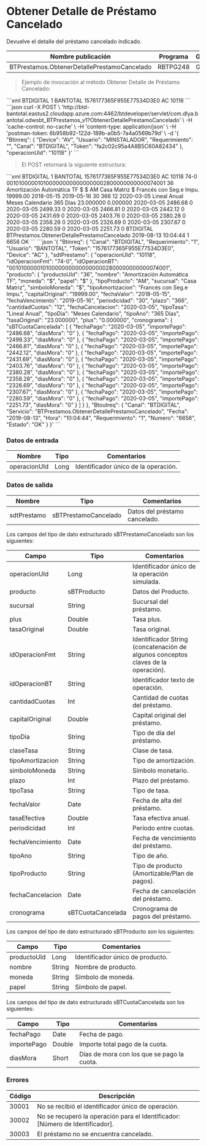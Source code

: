 # Obtener Detalle de Préstamo Cancelado 

Devuelve el detalle del préstamo cancelado indicado. 

Nombre publicación | Programa | Global/País 
--------- | ----------- | ----------- 
BTPrestamos.ObtenerDetallePrestamoCancelado | RBTPG248 | Global 

> Ejemplo de invocación al método Obtener Detalle de Préstamo Cancelado: 

<code-group> 
<code-block title="XML" active> 
```xml 
<soapenv:Envelope xmlns:soapenv="http://schemas.xmlsoap.org/soap/envelope/" xmlns:bts="http://uy.com.dlya.bantotal/BTSOA/"> 
   <soapenv:Header/> 
   <soapenv:Body> 
      <bts:BTPrestamos.ObtenerDetallePrestamoCancelado> 
         <bts:Btinreq> 
            <bts:Canal>BTDIGITAL</bts:Canal> 
            <bts:Requerimiento>1</bts:Requerimiento> 
            <bts:Usuario>BANTOTAL</bts:Usuario> 
            <bts:Token>1576177365F955E77534D3E0</bts:Token> 
            <bts:Device>AC</bts:Device> 
         </bts:Btinreq> 
         <bts:operacionUId>10118</bts:operacionUId> 
      </bts:BTPrestamos.ObtenerDetallePrestamoCancelado> 
   </soapenv:Body> 
</soapenv:Envelope> 
``` 
</code-block> 

<code-block title="JSON"> 
```json 
curl -X POST \ 
  'http://btd-bantotal.eastus2.cloudapp.azure.com:4462/btdeveloper/servlet/com.dlya.bantotal.odwsbt_BTPrestamos_v1?ObtenerDetallePrestamoCancelado' \ 
  -H 'cache-control: no-cache' \ 
  -H 'content-type: application/json' \ 
  -H 'postman-token: 6b958b92-122d-189b-a0b5-7a4a0569b79d' \ 
  -d '{ 
	"Btinreq": { 
		"Device": "AV", 
		"Usuario": "MINSTALADOR", 
		"Requerimiento": "", 
		"Canal": "BTDIGITAL", 
		"Token": "fa2c02c95a4A8B5C60A82434" 
	}, 
	"operacionUId": "10118" 
}' 
``` 
</code-block> 
</code-group> 

> El POST retornará la siguiente estructura: 

<code-group> 
<code-block title="XML" active> 
```xml 
<SOAP-ENV:Envelope xmlns:SOAP-ENV="http://schemas.xmlsoap.org/soap/envelope/" xmlns:xsd="http://www.w3.org/2001/XMLSchema" xmlns:SOAP-ENC="http://schemas.xmlsoap.org/soap/encoding/" xmlns:xsi="http://www.w3.org/2001/XMLSchema-instance"> 
   <SOAP-ENV:Body> 
      <BTPrestamos.ObtenerDetallePrestamoCanceladoResponse> 
         <Btinreq> 
            <Canal>BTDIGITAL</Canal> 
            <Requerimiento>1</Requerimiento> 
            <Usuario>BANTOTAL</Usuario> 
            <Token>1576177365F955E77534D3E0</Token> 
            <Device>AC</Device> 
         </Btinreq> 
         <sdtPrestamo> 
            <operacionUId>10118</operacionUId> 
            <idOperacionFmt>74-0</idOperacionFmt> 
            <idOperacionBT>0010100000101000000000000000002800000000000074001</idOperacionBT> 
            <producto> 
               <productoUId>36</productoUId> 
               <nombre>Amortización Automática TF</nombre> 
               <moneda>$</moneda> 
               <papel>$</papel> 
            </producto> 
            <tipoProducto>AM</tipoProducto> 
            <sucursal>Casa Matriz</sucursal> 
            <simboloMoneda>$</simboloMoneda> 
            <tipoAmortizacion>Francés con Seg.e Impu.</tipoAmortizacion> 
            <capitalOriginal>19999.00</capitalOriginal> 
            <fechaValor>2018-05-15</fechaValor> 
            <fechaVencimiento>2019-05-16</fechaVencimiento> 
            <periodicidad>30</periodicidad> 
            <plazo>366</plazo> 
            <cantidadCuotas>12</cantidadCuotas> 
            <fechaCancelacion>2020-03-05</fechaCancelacion> 
            <claseTasa/> 
            <tipoTasa>Lineal Anual</tipoTasa> 
            <tipoDia>Meses Calendario</tipoDia> 
            <tipoAno>365 Días</tipoAno> 
            <tasaOriginal>23.000000</tasaOriginal> 
            <plus>0.000000</plus> 
            <cronograma> 
               <sBTCuotaCancelada> 
                  <fechaPago>2020-03-05</fechaPago> 
                  <importePago>2486.68</importePago> 
                  <diasMora>0</diasMora> 
               </sBTCuotaCancelada> 
               <sBTCuotaCancelada> 
                  <fechaPago>2020-03-05</fechaPago> 
                  <importePago>2499.33</importePago> 
                  <diasMora>0</diasMora> 
               </sBTCuotaCancelada> 
               <sBTCuotaCancelada> 
                  <fechaPago>2020-03-05</fechaPago> 
                  <importePago>2466.81</importePago> 
                  <diasMora>0</diasMora> 
               </sBTCuotaCancelada> 
               <sBTCuotaCancelada> 
                  <fechaPago>2020-03-05</fechaPago> 
                  <importePago>2442.12</importePago> 
                  <diasMora>0</diasMora> 
               </sBTCuotaCancelada> 
               <sBTCuotaCancelada> 
                  <fechaPago>2020-03-05</fechaPago> 
                  <importePago>2431.69</importePago> 
                  <diasMora>0</diasMora> 
               </sBTCuotaCancelada> 
               <sBTCuotaCancelada> 
                  <fechaPago>2020-03-05</fechaPago> 
                  <importePago>2403.76</importePago> 
                  <diasMora>0</diasMora> 
               </sBTCuotaCancelada> 
               <sBTCuotaCancelada> 
                  <fechaPago>2020-03-05</fechaPago> 
                  <importePago>2380.28</importePago> 
                  <diasMora>0</diasMora> 
               </sBTCuotaCancelada> 
               <sBTCuotaCancelada> 
                  <fechaPago>2020-03-05</fechaPago> 
                  <importePago>2358.28</importePago> 
                  <diasMora>0</diasMora> 
               </sBTCuotaCancelada> 
               <sBTCuotaCancelada> 
                  <fechaPago>2020-03-05</fechaPago> 
                  <importePago>2326.69</importePago> 
                  <diasMora>0</diasMora> 
               </sBTCuotaCancelada> 
               <sBTCuotaCancelada> 
                  <fechaPago>2020-03-05</fechaPago> 
                  <importePago>2307.67</importePago> 
                  <diasMora>0</diasMora> 
               </sBTCuotaCancelada> 
               <sBTCuotaCancelada> 
                  <fechaPago>2020-03-05</fechaPago> 
                  <importePago>2280.59</importePago> 
                  <diasMora>0</diasMora> 
               </sBTCuotaCancelada> 
               <sBTCuotaCancelada> 
                  <fechaPago>2020-03-05</fechaPago> 
                  <importePago>2251.73</importePago> 
                  <diasMora>0</diasMora> 
               </sBTCuotaCancelada> 
            </cronograma> 
         </sdtPrestamo> 
         <Erroresnegocio></Erroresnegocio> 
         <Btoutreq> 
            <Canal>BTDIGITAL</Canal> 
            <Servicio>BTPrestamos.ObtenerDetallePrestamoCancelado</Servicio> 
            <Fecha>2019-08-13</Fecha> 
            <Hora>10:04:44</Hora> 
            <Requerimiento>1</Requerimiento> 
            <Numero>6656</Numero> 
            <Estado>OK</Estado> 
         </Btoutreq> 
      </BTPrestamos.ObtenerDetallePrestamoCanceladoResponse> 
   </SOAP-ENV:Body> 
</SOAP-ENV:Envelope> 
``` 
</code-block> 

<code-block title="JSON"> 
```json 
'{ 
	"Btinreq": { 
	  "Canal": "BTDIGITAL", 
	  "Requerimiento": "1", 
	  "Usuario": "BANTOTAL", 
	  "Token": "1576177365F955E77534D3E0", 
	  "Device": "AC" 
	}, 
	"sdtPrestamo": { 
	  "operacionUId": "10118", 
	  "idOperacionFmt": "74-0", 
	  "idOperacionBT": "0010100000101000000000000000002800000000000074001", 
	  "producto": { 
		"productoUId": "36", 
		"nombre": "Amortización Automática TF", 
		"moneda": "$", 
		"papel": "$" 
	  }, 
	  "tipoProducto": "AM", 
	  "sucursal": "Casa Matriz", 
	  "simboloMoneda": "$", 
	  "tipoAmortizacion": "Francés con Seg.e Impu.", 
	  "capitalOriginal": "19999.00", 
	  "fechaValor": "2018-05-15", 
	  "fechaVencimiento": "2019-05-16", 
	  "periodicidad": "30", 
	  "plazo": "366", 
	  "cantidadCuotas": "12", 
	  "fechaCancelacion": "2020-03-05", 
	  "tipoTasa": "Lineal Anual", 
	  "tipoDia": "Meses Calendario", 
	  "tipoAno": "365 Días", 
	  "tasaOriginal": "23.000000", 
	  "plus": "0.000000", 
	  "cronograma": { 
		"sBTCuotaCancelada": [ 
		  { 
			"fechaPago": "2020-03-05", 
			"importePago": "2486.68", 
			"diasMora": "0" 
		  }, 
		  { 
			"fechaPago": "2020-03-05", 
			"importePago": "2499.33", 
			"diasMora": "0" 
		  }, 
		  { 
			"fechaPago": "2020-03-05", 
			"importePago": "2466.81", 
			"diasMora": "0" 
		  }, 
		  { 
			"fechaPago": "2020-03-05", 
			"importePago": "2442.12", 
			"diasMora": "0" 
		  }, 
		  { 
			"fechaPago": "2020-03-05", 
			"importePago": "2431.69", 
			"diasMora": "0" 
		  }, 
		  { 
			"fechaPago": "2020-03-05", 
			"importePago": "2403.76", 
			"diasMora": "0" 
		  }, 
		  { 
			"fechaPago": "2020-03-05", 
			"importePago": "2380.28", 
			"diasMora": "0" 
		  }, 
		  { 
			"fechaPago": "2020-03-05", 
			"importePago": "2358.28", 
			"diasMora": "0" 
		  }, 
		  { 
			"fechaPago": "2020-03-05", 
			"importePago": "2326.69", 
			"diasMora": "0" 
		  }, 
		  { 
			"fechaPago": "2020-03-05", 
			"importePago": "2307.67", 
			"diasMora": "0" 
		  }, 
		  { 
			"fechaPago": "2020-03-05", 
			"importePago": "2280.59", 
			"diasMora": "0" 
		  }, 
		  { 
			"fechaPago": "2020-03-05", 
			"importePago": "2251.73", 
			"diasMora": "0" 
		  } 
		] 
	  } 
	}, 
	"Btoutreq": { 
	  "Canal": "BTDIGITAL", 
	  "Servicio": "BTPrestamos.ObtenerDetallePrestamoCancelado", 
	  "Fecha": "2019-08-13", 
	  "Hora": "10:04:44", 
	  "Requerimiento": "1", 
	  "Numero": "6656", 
	  "Estado": "OK" 
	} 
}' 
``` 
</code-block> 
</code-group> 

### Datos de entrada 

Nombre | Tipo | Comentarios 
--------- | ----------- | ----------- 
operacionUId | Long | Identificador único de la operación. 

### Datos de salida 

Nombre | Tipo | Comentarios 
--------- | ----------- | ----------- 
sdtPrestamo | sBTPrestamoCancelado | Datos del préstamo cancelado. 

Los campos del tipo de dato estructurado sBTPrestamoCancelado son los siguientes: 

Campo | Tipo | Comentarios 
--------- | ----------- | ----------- 
operacionUId | Long | Identificador único de la operación simulada. 
producto | sBTProducto | Datos del Producto. 
sucursal | String | Sucursal del préstamo. 
plus | Double | Tasa plus. 
tasaOriginal | Double | Tasa original. 
idOperacionFmt | String | Identificador String (concatenación de algunos conceptos claves de la operación). 
idOperacionBT | String | Identificador texto de operación. 
cantidadCuotas | Int | Cantidad de cuotas del préstamo. 
capitalOriginal | Double | Capital original del préstamo. 
tipoDia | String | Tipo de día del préstamo. 
claseTasa | String | Clase de tasa. 
tipoAmortizacion | String | Tipo de amortización. 
simboloMoneda | String | Símbolo monetario. 
plazo | Int | Plazo del préstamo. 
tipoTasa | String | Tipo de tasa. 
fechaValor | Date | Fecha de alta del préstamo. 
tasaEfectiva | Double | Tasa efectiva anual. 
periodicidad | Int | Período entre cuotas. 
fechaVencimiento | Date | Fecha de vencimiento del préstamo. 
tipoAno | String | Tipo de año. 
tipoProducto | String | Tipo de producto (Amortizable/Plan de pagos). 
fechaCancelacion | Date | Fecha de cancelación del préstamo. 
cronograma | sBTCuotaCancelada | Cronograma de pagos del préstamo. 

Los campos del tipo de dato estructurado sBTProducto son los siguientes: 

Campo | Tipo | Comentarios 
--------- | ----------- | ----------- 
productoUId | Long | Identificador único de producto. 
nombre | String | Nombre de producto. 
moneda | String | Símbolo de moneda. 
papel | String | Símbolo de papel. 

Los campos del tipo de dato estructurado sBTCuotaCancelada son los siguientes: 

Campo | Tipo | Comentarios 
--------- | ----------- | ----------- 
fechaPago | Date | Fecha de pago. 
importePago | Double | Importe total pago de la cuota. 
diasMora | Short | Días de mora con los que se pago la cuota. 

### Errores 

Código | Descripción 
--------- | ----------- 
30001 | No se recibió el identificador único de operación. 
30002 | No se recuperó la operación para el Identificador: [Número de Identificador].  
30003 | El préstamo no se encuentra cancelado. 

 
